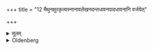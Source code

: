 +++
title = "12 मैथुनक्षुरकृत्यस्नानावलेखनदन्तधावनपादधावनानि वर्जयेत्"

+++

<details><summary>मूलम्</summary>

मैथुनक्षुरकृत्यस्नानावलेखनदन्तधावनपादधावनानि वर्जयेत् १२
</details>

<details><summary>Oldenberg</summary>

12. He should avoid sexual intercourse, shaving, (luxurious) bathing, combing his head, and cleansing his teeth and his feet (in a luxurious way).
</details>

